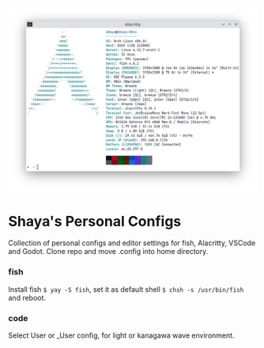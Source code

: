 <p align="center">
  <img src="fetch.png" />
</p>

# Shaya's Personal Configs
Collection of personal configs and editor settings for fish, Alacritty, VSCode and Godot.
Clone repo and move .config into home directory.

### fish
Install fish ```$ yay -S fish```, set it as default shell ```$ chsh -s /usr/bin/fish``` and reboot.
### code
Select User or _User config, for light or kanagawa wave environment.
